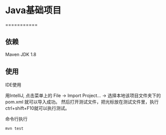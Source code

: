 # Java基础项目

===========

## 依赖

Maven
JDK 1.8

## 使用

IDE使用

用IntelliJ, 点击菜单上的 File -> Import Project... -> 选择本地该项目文件夹下的pom.xml 就可以导入成功。
然后打开测试文件，把光标放在测试文件里，执行ctrl+shift+F10就可以执行测试。

命令行执行

    mvn test
    